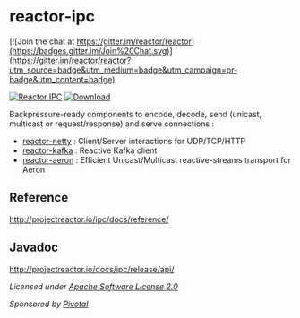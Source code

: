 # reactor-ipc

[![Join the chat at https://gitter.im/reactor/reactor](https://badges.gitter.im/Join%20Chat.svg)](https://gitter.im/reactor/reactor?utm_source=badge&utm_medium=badge&utm_campaign=pr-badge&utm_content=badge)

[![Reactor IPC](https://maven-badges.herokuapp.com/maven-central/io.projectreactor.ipc/reactor-netty/badge.svg?style=plastic)](http://mvnrepository.com/artifact/io.projectreactor.ipc/reactor-ipc) [ ![Download](https://api.bintray.com/packages/spring/jars/io.projectreactor.ipc/images/download.svg) ](https://bintray.com/spring/jars/io.projectreactor.ipc/_latestVersion)

Backpressure-ready components to encode, decode, send (unicast, multicast or request/response) and serve connections :
- [reactor-netty](https://github.com/reactor/reactor-netty)  : Client/Server interactions for UDP/TCP/HTTP
- [reactor-kafka](https://github.com/reactor/reactor-kafka) : Reactive Kafka client
- [reactor-aeron](https://github.com/reactor/reactor-aeron) : Efficient Unicast/Multicast reactive-streams transport for Aeron

## Reference
http://projectreactor.io/ipc/docs/reference/

## Javadoc
http://projectreactor.io/docs/ipc/release/api/

_Licensed under [Apache Software License 2.0](www.apache.org/licenses/LICENSE-2.0)_

_Sponsored by [Pivotal](http://pivotal.io)_

